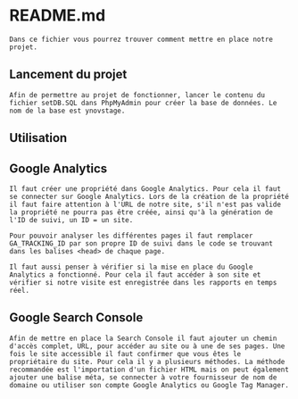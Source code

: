 # README.md

    Dans ce fichier vous pourrez trouver comment mettre en place notre projet.
## Lancement du projet

    Afin de permettre au projet de fonctionner, lancer le contenu du fichier setDB.SQL dans PhpMyAdmin pour créer la base de données. Le nom de la base est ynovstage.
## Utilisation


## Google Analytics

    Il faut créer une propriété dans Google Analytics. Pour cela il faut se connecter sur Google Analytics. Lors de la création de la propriété il faut faire attention à l'URL de notre site, s'il n'est pas valide la propriété ne pourra pas être créée, ainsi qu'à la génération de l'ID de suivi, un ID = un site.

    Pour pouvoir analyser les différentes pages il faut remplacer GA_TRACKING_ID par son propre ID de suivi dans le code se trouvant dans les balises <head> de chaque page.

    Il faut aussi penser à vérifier si la mise en place du Google Analytics a fonctionné. Pour cela il faut accéder à son site et vérifier si notre visite est enregistrée dans les rapports en temps réel.

## Google Search Console

    Afin de mettre en place la Search Console il faut ajouter un chemin d'accès complet, URL, pour accéder au site ou à une de ses pages. Une fois le site accessible il faut confirmer que vous êtes le propriétaire du site. Pour cela il y a plusieurs méthodes. La méthode recommandée est l'importation d'un fichier HTML mais on peut également ajouter une balise méta, se connecter à votre fournisseur de nom de domaine ou utiliser son compte Google Analytics ou Google Tag Manager.
